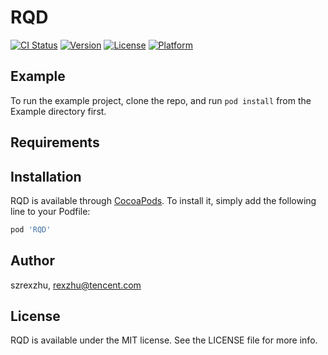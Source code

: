 # RQD

[![CI Status](https://img.shields.io/travis/szrexzhu/RQD.svg?style=flat)](https://travis-ci.org/szrexzhu/RQD)
[![Version](https://img.shields.io/cocoapods/v/RQD.svg?style=flat)](https://cocoapods.org/pods/RQD)
[![License](https://img.shields.io/cocoapods/l/RQD.svg?style=flat)](https://cocoapods.org/pods/RQD)
[![Platform](https://img.shields.io/cocoapods/p/RQD.svg?style=flat)](https://cocoapods.org/pods/RQD)

## Example

To run the example project, clone the repo, and run `pod install` from the Example directory first.

## Requirements

## Installation

RQD is available through [CocoaPods](https://cocoapods.org). To install
it, simply add the following line to your Podfile:

```ruby
pod 'RQD'
```

## Author

szrexzhu, rexzhu@tencent.com

## License

RQD is available under the MIT license. See the LICENSE file for more info.
